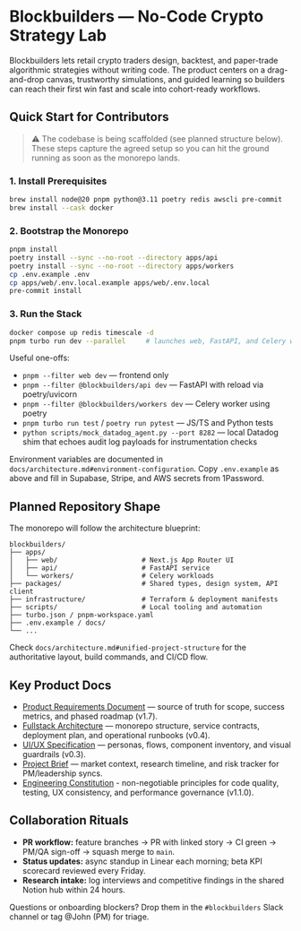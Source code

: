 # Blockbuilders — No-Code Crypto Strategy Lab

Blockbuilders lets retail crypto traders design, backtest, and paper-trade algorithmic strategies without writing code. The product centers on a drag-and-drop canvas, trustworthy simulations, and guided learning so builders can reach their first win fast and scale into cohort-ready workflows.

## Quick Start for Contributors

> ⚠️ The codebase is being scaffolded (see planned structure below). These steps capture the agreed setup so you can hit the ground running as soon as the monorepo lands.

### 1. Install Prerequisites

```bash
brew install node@20 pnpm python@3.11 poetry redis awscli pre-commit
brew install --cask docker
```

### 2. Bootstrap the Monorepo

```bash
pnpm install
poetry install --sync --no-root --directory apps/api
poetry install --sync --no-root --directory apps/workers
cp .env.example .env
cp apps/web/.env.local.example apps/web/.env.local
pre-commit install
```

### 3. Run the Stack

```bash
docker compose up redis timescale -d
pnpm turbo run dev --parallel     # launches web, FastAPI, and Celery worker together
```

Useful one-offs:

- `pnpm --filter web dev` — frontend only
- `pnpm --filter @blockbuilders/api dev` — FastAPI with reload via poetry/uvicorn
- `pnpm --filter @blockbuilders/workers dev` — Celery worker using poetry
- `pnpm turbo run test` / `poetry run pytest` — JS/TS and Python tests
- `python scripts/mock_datadog_agent.py --port 8282` — local Datadog shim that echoes audit log payloads for instrumentation checks

Environment variables are documented in `docs/architecture.md#environment-configuration`. Copy `.env.example` as above and fill in Supabase, Stripe, and AWS secrets from 1Password.

## Planned Repository Shape

The monorepo will follow the architecture blueprint:

```text
blockbuilders/
├── apps/
│   ├── web/                     # Next.js App Router UI
│   ├── api/                     # FastAPI service
│   └── workers/                 # Celery workloads
├── packages/                    # Shared types, design system, API client
├── infrastructure/              # Terraform & deployment manifests
├── scripts/                     # Local tooling and automation
├── turbo.json / pnpm-workspace.yaml
├── .env.example / docs/
└── ...
```

Check `docs/architecture.md#unified-project-structure` for the authoritative layout, build commands, and CI/CD flow.

## Key Product Docs

- [Product Requirements Document](docs/prd.md) — source of truth for scope, success metrics, and phased roadmap (v1.7).
- [Fullstack Architecture](docs/architecture.md) — monorepo structure, service contracts, deployment plan, and operational runbooks (v0.4).
- [UI/UX Specification](docs/front-end-spec.md) — personas, flows, component inventory, and visual guardrails (v0.3).
- [Project Brief](docs/brief.md) — market context, research timeline, and risk tracker for PM/leadership syncs.
- [Engineering Constitution](.specify/memory/constitution.md) - non-negotiable principles for code quality, testing, UX consistency, and performance governance (v1.1.0).

## Collaboration Rituals

- **PR workflow:** feature branches → PR with linked story → CI green → PM/QA sign-off → squash merge to `main`.
- **Status updates:** async standup in Linear each morning; beta KPI scorecard reviewed every Friday.
- **Research intake:** log interviews and competitive findings in the shared Notion hub within 24 hours.

Questions or onboarding blockers? Drop them in the `#blockbuilders` Slack channel or tag @John (PM) for triage.
